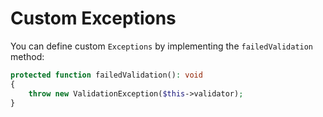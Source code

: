 # Custom Exceptions

You can define custom `Exceptions` by implementing the `failedValidation` method:

```php
protected function failedValidation(): void
{
    throw new ValidationException($this->validator);
}
```
